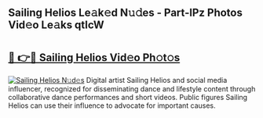 ## Sailing Helios Le𝚊k𝚎d N𝚞𝚍es - Part-lPz Photos Vid𝚎o Le𝚊ks qtIcW

# <h2><a href="http://fbbdhx.evod.top/?m=Sailing+Helios">🔗 👉🔴 Sailing Helios Vid𝚎o Ph𝚘t𝚘s</a></h2>

[![Sailing Helios N𝚞d𝚎s](https://i.imgur.com/8V9OHl7.gif)](http://fbbdhx.evod.top/?m=Sailing+Helios)
Digital artist Sailing Helios and social media influencer, recognized for disseminating dance and lifestyle content through collaborative dance performances and short videos. Public figures Sailing Helios can use their influence to advocate for important causes. 
